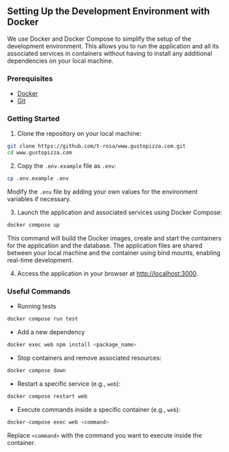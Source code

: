 ## Setting Up the Development Environment with Docker

We use Docker and Docker Compose to simplify the setup of the development environment. This allows you to run the application and all its associated services in containers without having to install any additional dependencies on your local machine.

### Prerequisites

- [Docker](https://docs.docker.com/get-docker/)
- [Git](https://git-scm.com/downloads)

### Getting Started

1. Clone the repository on your local machine:

```bash
git clone https://github.com/t-rosa/www.gustopizza.com.git
cd www.gustopizza.com
```

2. Copy the `.env.example` file as `.env`:

```bash
cp .env.example .env
```

Modify the `.env` file by adding your own values for the environment variables if necessary.

3. Launch the application and associated services using Docker Compose:

```bash
docker compose up
```

This command will build the Docker images, create and start the containers for the application and the database. The application files are shared between your local machine and the container using bind mounts, enabling real-time development.

4. Access the application in your browser at [http://localhost:3000](http://localhost:3000).

### Useful Commands

- Running tests

```bash
docker compose run test
```

- Add a new dependency

```bash
docker exec web npm install <package_name>
```

- Stop containers and remove associated resources:

```bash
docker compose down
```
- Restart a specific service (e.g., `web`):

```bash
docker compose restart web
```

- Execute commands inside a specific container (e.g., `web`):

```bash
docker-compose exec web <command>
```

Replace `<command>` with the command you want to execute inside the container.
